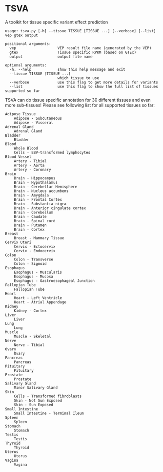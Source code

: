 # TSVA
A toolkit for tissue specific variant effect prediction
```
usage: tsva.py [-h] --tissue TISSUE [TISSUE ...] [--verbose] [--list] vep gtex output

positional arguments:
  vep                   VEP result file name (generated by the VEP)
  gtex                  Tissue specific RPKM (based on GTEx)
  output                output file name

optional arguments:
  -h, --help            show this help message and exit
  --tissue TISSUE [TISSUE ...]
                        which tissue to use
  --verbose             use this flag to get more details for variants
  --list                use this flag to show the full list of tissues supported so far
```

TSVA can do tissue specific annotation for 30 different tissues and even more sub-tissues!
Please see following list for all supported tissues so far:

    Adipose Tissue
        Adipose - Subcutaneous
        Adipose - Visceral
    Adrenal Gland
        Adrenal Gland
    Bladder
        Bladder
    Blood
        Whole Blood
        Cells - EBV-transformed lymphocytes
    Blood Vessel
        Artery - Tibial
        Artery - Aorta
        Artery - Coronary
    Brain
        Brain - Hippocampus
        Brain - Hypothalamus
        Brain - Cerebellar Hemisphere
        Brain - Nucleus accumbens
        Brain - Amygdala
        Brain - Frontal Cortex
        Brain - Substantia nigra
        Brain - Anterior cingulate cortex
        Brain - Cerebellum
        Brain - Caudate
        Brain - Spinal cord
        Brain - Putamen
        Brain - Cortex
    Breast
        Breast - Mammary Tissue
    Cervix Uteri
        Cervix - Ectocervix
        Cervix - Endocervix
    Colon
        Colon - Transverse
        Colon - Sigmoid
    Esophagus
        Esophagus - Muscularis
        Esophagus - Mucosa
        Esophagus - Gastroesophageal Junction
    Fallopian Tube
        Fallopian Tube
    Heart
        Heart - Left Ventricle
        Heart - Atrial Appendage
    Kidney
        Kidney - Cortex
    Liver
        Liver
    Lung
        Lung
    Muscle
        Muscle - Skeletal
    Nerve
        Nerve - Tibial
    Ovary
        Ovary
    Pancreas
        Pancreas
    Pituitary
        Pituitary
    Prostate
        Prostate
    Salivary Gland
        Minor Salivary Gland
    Skin
        Cells - Transformed fibroblasts
        Skin - Not Sun Exposed
        Skin - Sun Exposed
    Small Intestine
        Small Intestine - Terminal Ileum
    Spleen
        Spleen
    Stomach
        Stomach
    Testis
        Testis
    Thyroid
        Thyroid
    Uterus
        Uterus
    Vagina
        Vagina

